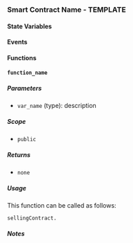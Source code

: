 ### Smart Contract Name - TEMPLATE

#### State Variables

#### Events

#### Functions

#### `function_name`

##### Parameters

- `var_name` (type): description

##### Scope

- `public`

##### Returns

- `none`

##### Usage

This function can be called as follows:

```
sellingContract.
```

##### Notes

